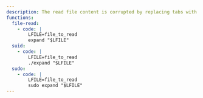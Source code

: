 ```yaml
---
description: The read file content is corrupted by replacing tabs with spaces.
functions:
  file-read:
    - code: |
        LFILE=file_to_read
        expand "$LFILE"
  suid:
    - code: |
        LFILE=file_to_read
        ./expand "$LFILE"
  sudo:
    - code: |
        LFILE=file_to_read
        sudo expand "$LFILE"
---
```

